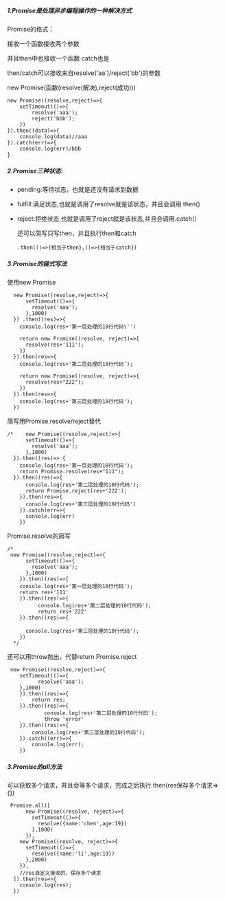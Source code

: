 ##### 1.Promise是处理异步编程操作的一种解决方式

Promise的格式：

接收一个函数接收两个参数

并且then中也接收一个函数   catch也是

then/catch可以接收来自resolve('aa')/reject('bb')的参数

new Promise(函数(resolve(解决),reject(成功)))

```
new Promise((resolve,reject)=>{
	setTimeout(()=>{
		resolve('aaa');
		reject('bbb');
	})
}).then((data)=>{
	console.log(data)//aaa
}).catch(err)=>{
	console.log(err)/bbb
}

```

##### 2.Promise三种状态:

- pending:等待状态，也就是还没有请求到数据

- fulfill:满足状态,也就是调用了resolve就是该状态，并且会调用.then()

- reject:拒绝状态,也就是调用了reject就是该状态,并且会调用.catch(）

  还可以简写只写then，并且执行then和catch

  ```
  .then(()=>{相当于then},()=>{相当于catch})
  ```

##### 3.Promise的链式写法

使用new Promise

```
  new Promise((resolve,reject)=>{
      setTimeout(()=>{
        resolve('aaa');
      },1000)
  }) .then((res)=>{
    console.log(res+'第一层处理的10行代码\'')

    return new Promise((resolve, reject)=>{
      resolve(res+'111');
    })
  }).then(res=>{
    console.log(res+'第二层处理的10行代码');

    return new Promise((resolve, reject)=>{
      resolve(res+"222");
    })
  }).then(res=>{
    console.log(res+'第三层处理的10行代码');
  })
```

简写用Promise.resolve/reject替代  

```
/*    new Promise((resolve,reject)=>{
      setTimeout(()=>{
        resolve('aaa');
      },1000)
  }).then((res)=> {
    console.log(res+'第一层处理的10行代码');
    return Promise.resolve(res+"111");
  }).then((res)=>{
      console.log(res+'第二层处理的10行代码');
      return Promise.reject(res+'222');
    }).then(res=>{
      console.log(res+'第三层处理的10行代码')
    }).catch(err=>{
      console.log(err)	
    })
```

Promise.resolve的简写

```
/*      
 new Promise((resolve,reject)=>{
      setTimeout(()=>{
        resolve('aaa');
      },1000)
    }).then((res)=>{
    console.log(res+'第一层处理的10行代码');
    return res+'111'
    }).then((res)=>{
          console.log(res+'第二层处理的10行代码');
          return res+'222'
    }).then((res)=>{

      console.log(res+'第三层处理的10行代码');
  	})
  */
```

还可以用throw抛出，代替return Promise.reject

```
 new Promise((resolve,reject)=>{
    setTimeout(()=>{
          resolve('aaa');
    },1000)
    }).then((res)=>{
        return res;
    }).then((res)=>{
            console.log(res+'第二层处理的10行代码');
            throw 'error'
    }).then((res)=>{
        console.log(res+'第三层处理的10行代码');
    }).catch((err)=>{
        console.log(err);
    })

```

##### 3.Promise的all方法

可以获取多个请求，并且会等多个请求，完成之后执行.then(res保存多个请求=>{})

```
 Promise.all([
      new Promise((resolve, reject)=>{
        setTimeout(()=>{
          resolve({name:'chen',age:19})
        },1000)
      }),
    new Promise((resolve, reject)=>{
      setTimeout(()=>{
        resolve({name:'li',age:19})
      },2000)
    }),
    //res自定义接收的，保存多个请求
  ]).then(res=>{
    console.log(res);
  })
```

